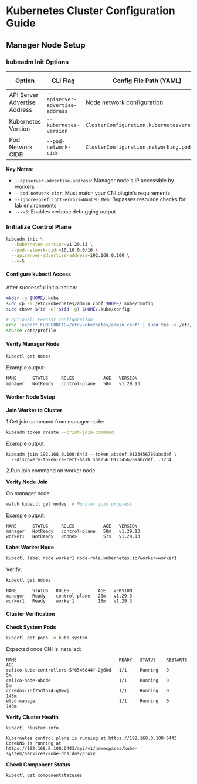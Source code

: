 # Kubernetes Cluster Configuration Guide

## Manager Node Setup

### kubeadm Init Options
| Option                       | CLI Flag                        | Config File Path (YAML)             | Example Value      |
|------------------------------|---------------------------------|-------------------------------------|--------------------|
| API Server Advertise Address | `--apiserver-advertise-address` | Node network configuration          | `192.168.0.100`    |
| Kubernetes Version           | `--kubernetes-version`          | `ClusterConfiguration.kubernetesVersion` | `v1.29.13`         |
| Pod Network CIDR             | `--pod-network-cidr`            | `ClusterConfiguration.networking.podSubnet` | `10.10.0.0/16`     |

**Key Notes**:
- `--apiserver-advertise-address`: Manager node's IP accessible by workers
- `--pod-network-cidr`: Must match your CNI plugin's requirements
- `--ignore-preflight-errors=NumCPU,Mem`: Bypasses resource checks for lab environments
- `--v=5`: Enables verbose debugging output

### Initialize Control Plane

```bash
kubeadm init \
  --kubernetes-version=v1.29.13 \
  --pod-network-cidr=10.10.0.0/16 \
  --apiserver-advertise-address=192.168.0.100 \
  --v=5
```
#### Configure kubectl Access

After successful initialization:
```bash
mkdir -p $HOME/.kube
sudo cp -i /etc/kubernetes/admin.conf $HOME/.kube/config
sudo chown $(id -u):$(id -g) $HOME/.kube/config

# Optional: Persist configuration
echo 'export KUBECONFIG=/etc/kubernetes/admin.conf' | sudo tee -a /etc/profile
source /etc/profile
```
#### Verify Manager Node
```bash
kubectl get nodes
```
Example output:

```bash
NAME      STATUS     ROLES           AGE   VERSION
manager   NotReady   control-plane   58m   v1.29.13
```
#### Worker Node Setup

**Join Worker to Cluster**

1.Get join command from manager node:
```bash
kubeadm token create --print-join-command
```
Example output:
```text
kubeadm join 192.168.0.100:6443 --token abcdef.0123456789abcdef \
  --discovery-token-ca-cert-hash sha256:0123456789abcdef...1234
```
2.Run join command on worker node

**Verify Node Join**

On manager node:
```bash
watch kubectl get nodes  # Monitor join progress
```
Example output:
```text
NAME      STATUS     ROLES           AGE   VERSION
manager   NotReady   control-plane   58m   v1.29.13
worker1   NotReady   <none>          57s   v1.29.13
```
**Label Worker Node**
```bash
kubectl label node worker1 node-role.kubernetes.io/worker=worker1
```
Verify:
```bash
kubectl get nodes
```
```text
NAME      STATUS   ROLES           AGE   VERSION
manager   Ready    control-plane   20m   v1.29.3
worker1   Ready    worker1         18m   v1.29.3
```
#### Cluster Verification

**Check System Pods**
```bash
kubectl get pods -n kube-system
```
Expected once CNI is installed:
```text
NAME                                       READY   STATUS    RESTARTS   AGE
calico-kube-controllers-5f6546844f-2j6kd   1/1     Running   0          5m
calico-node-abcde                          1/1     Running   0          5m
coredns-76f75df574-g8wwj                   1/1     Running   0          145m
etcd-manager                               1/1     Running   0          145m
```
**Verify Cluster Health**
```bash
kubectl cluster-info
```
```text
Kubernetes control plane is running at https://192.168.0.100:6443
CoreDNS is running at https://192.168.0.100:6443/api/v1/namespaces/kube-system/services/kube-dns:dns/proxy
```
**Check Component Status**
```bash
kubectl get componentstatuses
```

